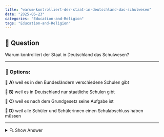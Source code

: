 ```yaml
---
title: "warum-kontrolliert-der-staat-in-deutschland-das-schulwesen"
date: "2025-05-23"
categories: "Education-and-Religion"
tags: "Education-and-Religion"
---
```


## 📌 **Question**

Warum kontrolliert der Staat in Deutschland das Schulwesen?



---

### 📝 **Options:**

🔘 **A)** weil es in den Bundesländern verschiedene Schulen gibt

🔘 **B)** weil es in Deutschland nur staatliche Schulen gibt

🔘 **C)** weil es nach dem Grundgesetz seine Aufgabe ist

🔘 **D)** weil alle Schüler und Schülerinnen einen Schulabschluss haben müssen

---

<details>
  <summary>🔍 Show Answer</summary>

  <p>
💡  <b>Correct Answer:</b>  c
  </p>
  <p>
    📖<b>Explanation:</b>
    In Deutschland spielt der Staat eine zentrale Rolle im Schulwesen, um Bildungsstandards zu gewährleisten und Chancengleichheit für alle Schüler sicherzustellen. Basierend auf dem Grundgesetz hat der Staat die Verantwortung, Bildung als wichtiges öffentliches Gut zu regulieren. Bundesländer haben jeweils ihre eigenen Schulsysteme, was eine besondere Koordinierung erforderlich macht, um Einheitlichkeit und Qualität zu sichern. Der Staat sorgt dafür, dass Bildungsvorgaben, Lehrpläne und Abschlussanforderungen eingehalten werden, damit Schüler einen anerkannten Schulabschluss erwerben können. Auch die Vielfalt von Schulformen im föderalen System erfordert staatliche Kontrolle.
  </p>
</details>

